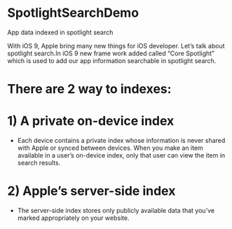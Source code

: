 # SpotlightSearchDemo
App data indexed in spotlight search

With iOS 9, Apple bring many new things for iOS developer. Let’s talk about spotlight search.In iOS 9 new frame work added called “Core Spotlight”  which is used to add our app information searchable in spotlight search.

# There are 2 way to  indexes:
# 1) A private on-device index
 -  Each device contains a private index whose information is never shared with Apple or synced between devices. When you make an item available in a user’s on-device index, only that user can view the item in search results. 
# 2) Apple’s server-side index
 -  The server-side index stores only publicly available data that you’ve marked appropriately on your website.
